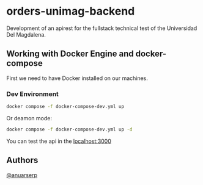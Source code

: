 # orders-unimag-backend

Development of an apirest for the fullstack technical test of the Universidad Del Magdalena.

## Working with Docker Engine and docker-compose

First we need to have Docker installed on our machines.

### Dev Environment

```bash
docker compose -f docker-compose-dev.yml up
```

Or deamon mode:

```bash
docker compose -f docker-compose-dev.yml up -d
```

You can test the api in the [localhost:3000](https://localhost:3000)

## Authors

[@anuarserp](https://www.github.com/anuarserp)
